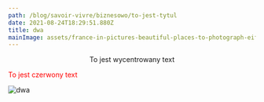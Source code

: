 ```yaml
---
path: /blog/savoir-vivre/biznesowo/to-jest-tytul
date: 2021-08-24T18:29:51.880Z
title: dwa
mainImage: assets/france-in-pictures-beautiful-places-to-photograph-eiffel-tower.jpg
---
```

<p style='text-align:center'>To jest wycentrowany text</p>

<p style='color:red'>To jest czerwony text</p>

![dwa](assets/france-in-pictures-beautiful-places-to-photograph-eiffel-tower.jpg "dwa")